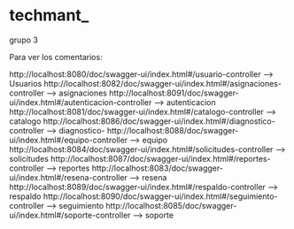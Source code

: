 # techmant_
grupo 3

Para ver los comentarios:

http://localhost:8080/doc/swagger-ui/index.html#/usuario-controller --> Usuarios
http://localhost:8082/doc/swagger-ui/index.html#/asignaciones-controller --> asignaciones
http://localhost:8091/doc/swagger-ui/index.html#/autenticacion-controller --> autenticacion
http://localhost:8081/doc/swagger-ui/index.html#/catalogo-controller --> catalogo
http://localhost:8086/doc/swagger-ui/index.html#/diagnostico-controller --> diagnostico-
http://localhost:8088/doc/swagger-ui/index.html#/equipo-controller --> equipo
http://localhost:8084/doc/swagger-ui/index.html#/solicitudes-controller --> solicitudes
http://localhost:8087/doc/swagger-ui/index.html#/reportes-controller --> reportes
http://localhost:8083/doc/swagger-ui/index.html#/resena-controller --> resena
http://localhost:8089/doc/swagger-ui/index.html#/respaldo-controller --> respaldo
http://localhost:8090/doc/swagger-ui/index.html#/seguimiento-controller --> seguimiento
http://localhost:8085/doc/swagger-ui/index.html#/soporte-controller --> soporte

